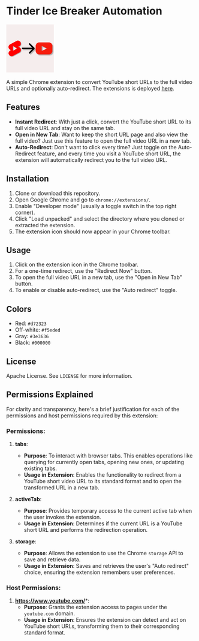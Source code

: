 # Tinder Ice Breaker Automation

[![Icon128.png](images/icon128.png)](https://chrome.google.com/webstore/detail/youtube-short-redirector/mnijpcchboaebolejillacjcmngnhppg/)

A simple Chrome extension to convert YouTube short URLs to the full video URLs and optionally auto-redirect. The extensions is deployed [here](https://chrome.google.com/webstore/detail/youtube-short-redirector/mnijpcchboaebolejillacjcmngnhppg/).

## Features

- **Instant Redirect**: With just a click, convert the YouTube short URL to its full video URL and stay on the same tab.
- **Open in New Tab**: Want to keep the short URL page and also view the full video? Just use this feature to open the full video URL in a new tab.
- **Auto-Redirect**: Don't want to click every time? Just toggle on the Auto-Redirect feature, and every time you visit a YouTube short URL, the extension will automatically redirect you to the full video URL.

## Installation

1. Clone or download this repository.
2. Open Google Chrome and go to `chrome://extensions/`.
3. Enable "Developer mode" (usually a toggle switch in the top right corner).
4. Click "Load unpacked" and select the directory where you cloned or extracted the extension.
5. The extension icon should now appear in your Chrome toolbar.

## Usage

1. Click on the extension icon in the Chrome toolbar.
2. For a one-time redirect, use the "Redirect Now" button.
3. To open the full video URL in a new tab, use the "Open in New Tab" button.
4. To enable or disable auto-redirect, use the "Auto redirect" toggle.

## Colors

- Red: `#d72323`
- Off-white: `#f5eded`
- Gray: `#3e3636`
- Black: `#000000`

## License

Apache License. See `LICENSE` for more information.

## Permissions Explained

For clarity and transparency, here's a brief justification for each of the permissions and host permissions required by this extension:

### Permissions:

1. **tabs**:

   - **Purpose**: To interact with browser tabs. This enables operations like querying for currently open tabs, opening new ones, or updating existing tabs.
   - **Usage in Extension**: Enables the functionality to redirect from a YouTube short video URL to its standard format and to open the transformed URL in a new tab.

2. **activeTab**:

   - **Purpose**: Provides temporary access to the current active tab when the user invokes the extension.
   - **Usage in Extension**: Determines if the current URL is a YouTube short URL and performs the redirection operation.

3. **storage**:
   - **Purpose**: Allows the extension to use the Chrome `storage` API to save and retrieve data.
   - **Usage in Extension**: Saves and retrieves the user's "Auto redirect" choice, ensuring the extension remembers user preferences.

### Host Permissions:

1. **https://www.youtube.com/***:
   - **Purpose**: Grants the extension access to pages under the `youtube.com` domain.
   - **Usage in Extension**: Ensures the extension can detect and act on YouTube short URLs, transforming them to their corresponding standard format.
